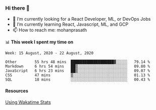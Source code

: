 ### Hi there 👋

- 🔭 I’m currently looking for a React Developer, ML, or DevOps Jobs
- 🌱 I’m currently learning React, Javascript, ML, and GCP
- 📫 How to reach me: mohanprasath

📊 **This week I spent my time on**
<!--START_SECTION:waka-->
```text
Week: 15 August, 2020 - 22 August, 2020

Other        55 hrs 48 mins  ███████████████████▓░░░░░   79.14 % 
Markdown     6 hrs 54 mins   ██▒░░░░░░░░░░░░░░░░░░░░░░   09.80 % 
JavaScript   6 hrs 23 mins   ██▒░░░░░░░░░░░░░░░░░░░░░░   09.07 % 
CSS          47 mins         ▒░░░░░░░░░░░░░░░░░░░░░░░░   01.13 % 
SQL          18 mins         ░░░░░░░░░░░░░░░░░░░░░░░░░   00.43 % 
```
<!--END_SECTION:waka-->

#### Resources
[Using Wakatime Stats](https://github.com/marketplace/actions/waka-readme)
